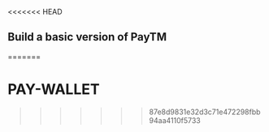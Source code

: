 <<<<<<< HEAD

## Build a basic version of PayTM
=======
# PAY-WALLET
>>>>>>> 87e8d9831e32d3c71e472298fbb94aa4110f5733
